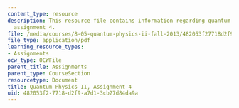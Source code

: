 ```yaml
---
content_type: resource
description: This resource file contains information regarding quantum physics II,
  assignment 4.
file: /media/courses/8-05-quantum-physics-ii-fall-2013/482053f27718d2f9a7d13cb27d84da9a_MIT8_05F13_ps4.pdf
file_type: application/pdf
learning_resource_types:
- Assignments
ocw_type: OCWFile
parent_title: Assignments
parent_type: CourseSection
resourcetype: Document
title: Quantum Physics II, Assignment 4
uid: 482053f2-7718-d2f9-a7d1-3cb27d84da9a
---
```

